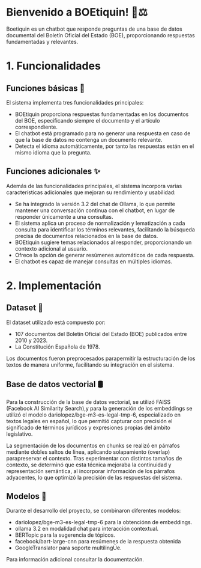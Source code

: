 # Bienvenido a BOEtiquin! 👋⚖️

Boetiquin es un chatbot que responde preguntas de una base de datos documental del Boletín Oficial del Estado (BOE), proporcionando respuestas fundamentadas y relevantes.

# 1. Funcionalidades

## Funciones básicas 🧩
El sistema implementa tres funcionalidades principales:

- BOEtiquin proporciona respuestas fundamentadas en los documentos del BOE, especificando siempre el documento y el artículo correspondiente.
- El chatbot está programado para no generar una respuesta en caso de que la base de datos no contenga un documento relevante.
- Detecta el idioma automáticamente, por tanto las respuestas están en el mismo idioma que la pregunta.


## Funciones adicionales ✨
Además de las funcionalidades principales, el sistema incorpora varias características adicionales que mejoran su rendimiento y usabilidad:

- Se ha integrado la versión 3.2 del chat de Ollama, lo que permite mantener una conversación continua con el chatbot, en lugar de responder únicamente a una consultas.
- El sistema aplica un proceso de normalización y lematización a cada consulta para identificar los términos relevantes, facilitando la búsqueda precisa de documentos relacionados en la base de datos.
- BOEtiquin sugiere temas relacionados al responder, proporcionando un contexto adicional al usuario.
- Ofrece la opción de generar resúmenes automáticos de cada respuesta.
- El chatbot es capaz de manejar consultas en múltiples idiomas.

# 2. Implementación
## Dataset 🧾
El dataset utilizado está compuesto por:
- 107 documentos del Boletín Oficial del Estado (BOE) publicados entre 2010 y 2023.
- La Constitución Española de 1978.

Los documentos fueron preprocesados parapermitir la estructuración de los textos de manera uniforme, facilitando su integración en el sistema.

## Base de datos vectorial 🛢️

Para la construcción de la base de datos vectorial, se utilizó FAISS (Facebook AI Similarity Search),y para la generación de los embeddings se utilizó el modelo dariolopez/bge-m3-es-legal-tmp-6,
especializado en textos legales en español, lo que permitió capturar con precisión el significado de términos jurídicos y expresiones propias del ámbito legislativo.


La segmentación de los documentos en chunks se realizó en párrafos mediante dobles saltos de línea, aplicando solapamiento (overlap) parapreservar el contexto. Tras experimentar con distintos tamaños de contexto, se determinó que esta técnica mejoraba la continuidad y representación semántica, al incorporar información de los párrafos adyacentes, lo que optimizó la precisión de las respuestas del sistema.

## Modelos 🧠

Durante el desarrollo del proyecto, se combinaron diferentes modelos: 
- dariolopez/bge-m3-es-legal-tmp-6 para la obtenciónn de embeddings.
- ollama 3.2 en modalidad chat para interacción contextual.
- BERTopic para la sugerencia de tópicos.
- facebook/bart-large-cnn para resúmenes de la respuesta obtenida
- GoogleTranslator para soporte multilingÜe.



Para información adicional consultar la documentación.
